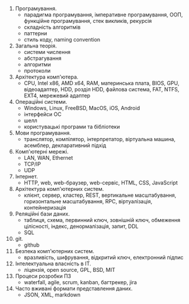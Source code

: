 1. Програмування.
    * парадигма програмування, імперативне програмування, ООП, функційне
   програмування, стек викликів, рекурсія
    * складність алгоритмів
    * паттерни
    * стиль коду, naming convention
2. Загальна теорія.
   * системи числення
   * абстрагування
   * алгоритми
   * протоколи
3. Архітектура комп'ютера.
   * CPU, Intel x86, AMD x64, RAM, материнська плата, BIOS, GPU, відеоадаптер,
   HDD, розділ HDD, файлова система, FAT, NTFS, EXT4, мережевий адаптер
4. Операційні системи.
   * Windows, Linux, FreeBSD, MacOS, iOS, Android
   * інтерфейси ОС
   * шелл
   * користувацькі програми та бібліотеки
5. Мови програмування.
   * транслятор, компілятор, інтерпретатор, віртуальна машина, асемблер,
   декларативний підхід
6. Комп'ютерні мережі.
   * LAN, WAN, Ethernet
   * TCP/IP
   * UDP
7. Інтернет.
   * HTTP, web, web-браузер, web-сервіс, HTML, CSS, JavaScript
8. Архітектура комп'ютерних систем.
   * клієнт, сервер, кластер, REST, вертикальне масштабування, горизонтальне
   масштабування, RPC, віртуалізація, контейнеризація
9. Реляційні бази даних.
    * таблиця, схема, первинний ключ, зовнішній ключ, обмеження цілісності,
    індекс, денормалізація, запит, DDL
    * SQL
10. git.
    * github
11. Безпека комп'ютерних систем.
     * вразливість, шифрування, відкритий ключ, електронний підпис
12. Інтелектуальна власність в IT.
     * ліцензія, open source, GPL, BSD, MIT
13. Процеси розробки ПЗ
     * waterfall, agile, scrum, kanban, багтрекер, jira
14. Часто вживані формати представлення даних.
    * JSON, XML, markdown
